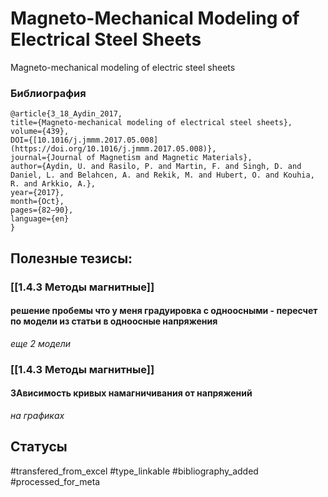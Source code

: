 # Magneto-Mechanical Modeling of Electrical Steel Sheets

Magneto-mechanical modeling of electric steel sheets

### Библиография
```
@article{3_18_Aydin_2017,
title={Magneto-mechanical modeling of electrical steel sheets},
volume={439},
DOI={[10.1016/j.jmmm.2017.05.008](https://doi.org/10.1016/j.jmmm.2017.05.008)},
journal={Journal of Magnetism and Magnetic Materials},
author={Aydin, U. and Rasilo, P. and Martin, F. and Singh, D. and Daniel, L. and Belahcen, A. and Rekik, M. and Hubert, O. and Kouhia, R. and Arkkio, A.},
year={2017},
month={Oct},
pages={82–90},
language={en}
}
```

## Полезные тезисы:
### [[1.4.3 Методы магнитные]]
#### решение пробемы что у меня градуировка с одноосными - пересчет по модели из статьи в одноосные напряжения
_еще 2 модели_

### [[1.4.3 Методы магнитные]]
#### ЗАвисимость кривых намагничивания от напряжений 
_на графиках_


## Статусы
#transfered_from_excel 
#type_linkable
#bibliography_added
#processed_for_meta
